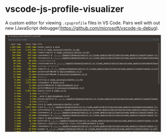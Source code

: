 # vscode-js-profile-visualizer

A custom editor for viewing `.cpuprofile` files in VS Code. Pairs well with out new [JavaScript debugger]https://github.com/microsoft/vscode-js-debug).

![](./screenshot.png)
